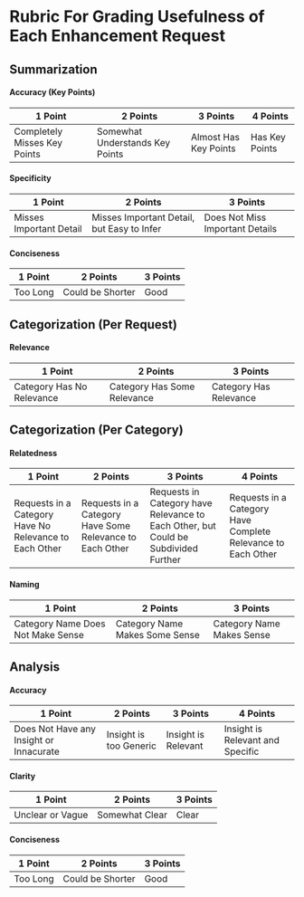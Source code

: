 # Rubric For Grading Usefulness of Each Enhancement Request

## Summarization

#### Accuracy (Key Points)
| 1 Point  | 2 Points | 3 Points | 4 Points |
| -------- | -------- | -------- | -------- |
| Completely Misses Key Points | Somewhat Understands Key Points | Almost Has Key Points | Has Key Points |


#### Specificity 
| 1 Point | 2 Points | 3 Points |
| ------- | -------- | -------- |
| Misses Important Detail | Misses Important Detail, but Easy to Infer | Does Not Miss Important Details |

#### Conciseness
| 1 Point | 2 Points | 3 Points |
| ------- | -------- | -------- |
| Too Long | Could be Shorter | Good |

## Categorization (Per Request)

#### Relevance
| 1 Point | 2 Points | 3 Points |
| ------- | -------- | -------- |
| Category Has No Relevance | Category Has Some Relevance | Category Has Relevance |

## Categorization (Per Category)

#### Relatedness
| 1 Point | 2 Points | 3 Points | 4 Points |
| ------- | -------- | -------- | -------- |
| Requests in a Category Have No Relevance to Each Other | Requests in a Category Have Some Relevance to Each Other | Requests in Category have Relevance to Each Other, but Could be Subdivided Further | Requests in a Category Have Complete Relevance to Each Other |

#### Naming
| 1 Point | 2 Points | 3 Points |
| ------- | -------- | -------- |
| Category Name Does Not Make Sense | Category Name Makes Some Sense | Category Name Makes Sense |


## Analysis

#### Accuracy
| 1 Point  | 2 Points | 3 Points | 4 Points |
| -------- | -------- | -------- | -------- |
| Does Not Have any Insight or Innacurate | Insight is too Generic | Insight is Relevant | Insight is Relevant and Specific |

#### Clarity
| 1 Point | 2 Points | 3 Points |
| ------- | -------- | -------- |
| Unclear or Vague | Somewhat Clear | Clear |

#### Conciseness
| 1 Point | 2 Points | 3 Points |
| ------- | -------- | -------- |
| Too Long | Could be Shorter | Good |
